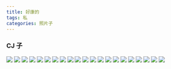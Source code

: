 ```yaml
---
title: 好康的
tags: 私
categories: 照片子
---
```


### CJ 子

![](../images/好康的/6.jpeg)
![](../images/好康的/5.jpeg)
![](../images/好康的/7.jpeg)
![](../images/好康的/8.jpeg)
![](../images/好康的/9.jpeg)
![](../images/好康的/10.jpeg)
![](../images/好康的/11.jpeg)
![](../images/好康的/12.jpeg)
![](../images/好康的/13.jpeg)
![](../images/好康的/14.jpeg)
![](../images/好康的/15.jpeg)
![](../images/好康的/16.jpeg)
![](../images/好康的/17.jpeg)
![](../images/好康的/18.jpeg)
![](../images/好康的/19.jpeg)
![](../images/好康的/20.jpeg)
![](../images/好康的/21.jpeg)
![](../images/好康的/22.jpeg)
![](../images/好康的/23.jpeg)
![](../images/好康的/24.jpeg)
![](../images/好康的/25.jpeg)
